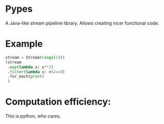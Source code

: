 Pypes
====

A Java-like stream pipeline library. Allows creating nicer functional code.

Example
====
```python
stream = Stream(range(10))
(stream
 .map(lambda x: x**2)
 .filter(lambda x: x%2==0)
 .for_each(print)
 )
```

Computation efficiency:
====
This is python, who cares.